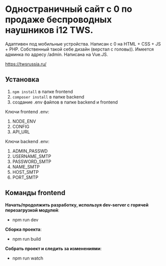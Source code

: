 Одностраничный сайт с 0 по продаже беспроводных наушников i12 TWS.
=============================
Адаптивен под мобильные устройства. Написан с 0 на HTML + CSS + JS + PHP. Собственный такой себе дизайн (верстал с головы)). Имеется админка по адресу /admin. Написана на Vue.JS. 

https://twsrussia.ru/

Установка
-----------------------------------  
1) `npm install` в папке frontend
2) `composer install` в папке backend
3) создание .env файлов в папке backend и frontend

Ключи frontend .env:
1) NODE_ENV
2) CONFIG
3) API_URL

Ключи backend .env:
1) ADMIN_PASSWD
2) USERNAME_SMTP
3) PASSWORD_SMTP
4) NAME_SMTP
5) HOST_SMTP
6) PORT_SMTP

Команды frontend
-----------------------------------  
**Начать/продолжить разработку, используя dev-server с горячей перезагрузкой модулей**:
* npm run dev

**Сборка проекта**:
* npm run build

**Собрать проект и следить за изменениями**:
* npm run watch
